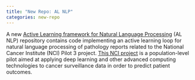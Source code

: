 ```yaml
---
title: "New Repo: AL NLP"
categories: new-repo
---
```


A new [Active Learning framework for Natural Language Processing](https://github.com/LLNL/al_nlp) (AL NLP) repository contains code implementing an active learning loop for natural language processing of pathology reports related to the National Cancer Institute (NCI) Pilot 3 project. [This NCI project](https://www.llnl.gov/news/multi-institutional-meeting-centers-making-%E2%80%98impossible%E2%80%99-possible-cancer-research) is a population-level pilot aimed at applying deep learning and other advanced computing technologies to cancer surveillance data in order to predict patient outcomes.
